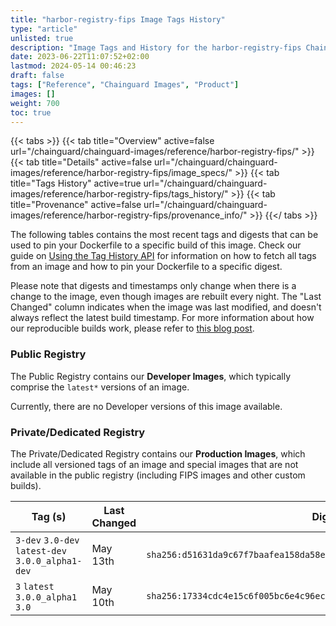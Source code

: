 ```yaml
---
title: "harbor-registry-fips Image Tags History"
type: "article"
unlisted: true
description: "Image Tags and History for the harbor-registry-fips Chainguard Image"
date: 2023-06-22T11:07:52+02:00
lastmod: 2024-05-14 00:46:23
draft: false
tags: ["Reference", "Chainguard Images", "Product"]
images: []
weight: 700
toc: true
---
```


{{< tabs >}}
{{< tab title="Overview" active=false url="/chainguard/chainguard-images/reference/harbor-registry-fips/" >}}
{{< tab title="Details" active=false url="/chainguard/chainguard-images/reference/harbor-registry-fips/image_specs/" >}}
{{< tab title="Tags History" active=true url="/chainguard/chainguard-images/reference/harbor-registry-fips/tags_history/" >}}
{{< tab title="Provenance" active=false url="/chainguard/chainguard-images/reference/harbor-registry-fips/provenance_info/" >}}
{{</ tabs >}}

The following tables contains the most recent tags and digests that can be used to pin your Dockerfile to a specific build of this image. Check our guide on [Using the Tag History API](/chainguard/chainguard-images/using-the-tag-history-api/) for information on how to fetch all tags from an image and how to pin your Dockerfile to a specific digest.

Please note that digests and timestamps only change when there is a change to the image, even though images are rebuilt every night. The "Last Changed" column indicates when the image was last modified, and doesn't always reflect the latest build timestamp. For more information about how our reproducible builds work, please refer to [this blog post](https://www.chainguard.dev/unchained/reproducing-chainguards-reproducible-image-builds).

### Public Registry
The Public Registry contains our **Developer Images**, which typically comprise the `latest*` versions of an image.

Currently, there are no Developer versions of this image available.

### Private/Dedicated Registry
The Private/Dedicated Registry contains our **Production Images**, which include all versioned tags of an image and special images that are not available in the public registry (including FIPS images and other custom builds).

| Tag (s)                                            | Last Changed | Digest                                                                    |
|----------------------------------------------------|--------------|---------------------------------------------------------------------------|
|  `3-dev` `3.0-dev` `latest-dev` `3.0.0_alpha1-dev` | May 13th     | `sha256:d51631da9c67f7baafea158da58e805d02e48d6ed2d5d49e72b465446b296c42` |
|  `3` `latest` `3.0.0_alpha1` `3.0`                 | May 10th     | `sha256:17334cdc4e15c6f005bc6e4c96ecf1e54f32d3792d2442445f6b22ea345e1cc0` |

